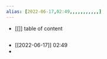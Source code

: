 ```yaml
---
alias: [2022-06-17,02:49,,,,,,,,,,,]
---
```

- [[]]
table of content
```toc
```

- [[2022-06-17]] 02:49
- 